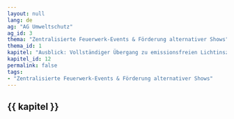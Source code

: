 ```yaml
---
layout: null
lang: de
ag: "AG Umweltschutz"
ag_id: 3
thema: "Zentralisierte Feuerwerk-Events & Förderung alternativer Shows"
thema_id: 1
kapitel: "Ausblick: Vollständiger Übergang zu emissionsfreien Lichtinszenierungen"
kapitel_id: 12
permalink: false
tags:
- "Zentralisierte Feuerwerk-Events & Förderung alternativer Shows"
---
```


## {{ kapitel }}
